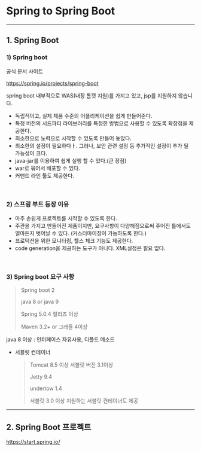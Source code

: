 # Spring to Spring Boot







---

## 1. Spring Boot

### 1) Spring boot

공식 문서 사이트

https://spring.io/projects/spring-boot

spring boot 내부적으로 WAS(내장 톰캣 지원)를 가지고 있고, jsp를 지원하지 않습니다.



* 독립적이고, 실제 제품 수준의 어플리케이션을 쉽게 만들어준다.
* 특정 버전의 서드파티 라이브러리를 특정한 방법으로 사용할 수 있도록 확장점을 제공한다.
* 최소한으로 노력으로 시작할 수 있도록 만들어 놓았다.
* 최소한의 설정이 필요하다ㅏ. 그러나, 보안 관련 설정 등 추가적인 설정이 추가 될 가능성이 크다.
* java-jar를 이용하여 쉽게 실행 할 수 있다.(큰 장점)
* war로 묶어서 배포할 수 있다.
* 커맨드 라인 툴도 제공한다.





<br>

### 2) 스프링 부트 등장 이유

* 아주 손쉽게 프로젝트를 시작할 수 있도록 한다.
* 주관을 가지고 만들어진 제품이지만, 요구사항이 다양해짐으로써 주어진 틀에서도 얼마든지 벗어날 수 있다. (커스터마이징이 가능하도록 한다.)
* 프로덕션을 위한 모니터링, 헬스 체크 기능도 제공한다.
* code generation을 제공하는 도구가 아니다. XML설정은 필요 없다.

<br>

### 3) Spring boot 요구 사항

> Spring boot 2
>
> java 8 or java 9
>
> Spring 5.0.4 릴리즈 이상
>
> Maven 3.2+ or 그래들 4이상



java 8 이상 : 인터페이스 자유사용, 디폴드 메소드



* 서블릿 컨테이너

  > Tomcat 8.5 이상 서블릿 버전 3.1이상
  >
  > Jetty 9.4
  >
  > undertow 1.4
  >
  > 서블릿 3.0 이상 지원하는 서블릿 컨테이너도 제공



---

## 2. Spring Boot 프로젝트

https://start.spring.io/

